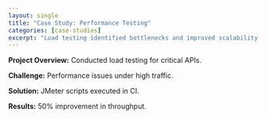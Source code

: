 ```yaml
---
layout: single
title: "Case Study: Performance Testing"
categories: [case-studies]
excerpt: "Load testing identified bottlenecks and improved scalability."
---
```


**Project Overview:** Conducted load testing for critical APIs.

**Challenge:** Performance issues under high traffic.

**Solution:** JMeter scripts executed in CI.

**Results:** 50% improvement in throughput.
